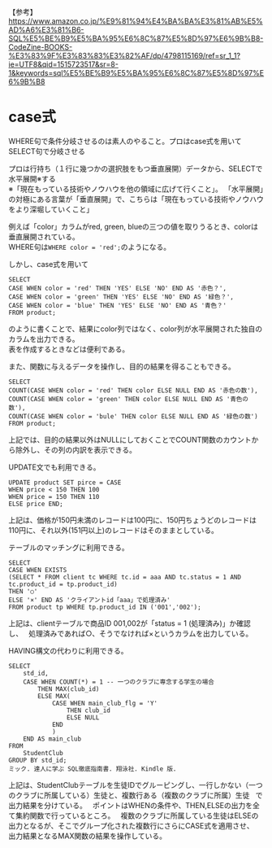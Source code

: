 【参考】https://www.amazon.co.jp/%E9%81%94%E4%BA%BA%E3%81%AB%E5%AD%A6%E3%81%B6-SQL%E5%BE%B9%E5%BA%95%E6%8C%87%E5%8D%97%E6%9B%B8-CodeZine-BOOKS-%E3%83%9F%E3%83%83%E3%82%AF/dp/4798115169/ref=sr_1_1?ie=UTF8&qid=1515723517&sr=8-1&keywords=sql%E5%BE%B9%E5%BA%95%E6%8C%87%E5%8D%97%E6%9B%B8  

# case式
WHERE句で条件分岐させるのは素人のやること。プロはcase式を用いてSELECT句で分岐させる  

プロは行持ち（１行に幾つかの選択肢をもつ垂直展開）データから、SELECTで水平展開※する  
※「現在もっている技術やノウハウを他の領域に広げて行くこと」。 「水平展開」の対極にある言葉が「垂直展開」で、こちらは「現在もっている技術やノウハウをより深堀していくこと」  


例えば「color」カラムがred, green, blueの三つの値を取りうるとき、colorは垂直展開されている。  
WHERE句は`WHERE color = 'red';`のようになる。  

しかし、case式を用いて
```
SELECT 
CASE WHEN color = 'red' THEN 'YES' ELSE 'NO' END AS '赤色？',
CASE WHEN color = 'green' THEN 'YES' ELSE 'NO' END AS '緑色？',
CASE WHEN color = 'blue' THEN 'YES' ELSE 'NO' END AS '青色？'
FROM product;
```
のように書くことで、結果にcolor列ではなく、color列が水平展開された独自のカラムを出力できる。  
表を作成するときなどは便利である。  

また、関数に与えるデータを操作し、目的の結果を得ることもできる。  
```
SELECT 
COUNT(CASE WHEN color = 'red' THEN color ELSE NULL END AS '赤色の数'),
COUNT(CASE WHEN color = 'green' THEN color ELSE NULL END AS '青色の数'),
COUNT(CASE WHEN color = 'bule' THEN color ELSE NULL END AS '緑色の数')
FROM product;
```
上記では、目的の結果以外はNULLにしておくことでCOUNT関数のカウントから除外し、その列の内訳を表示できる。  

UPDATE文でも利用できる。
```
UPDATE product SET pirce = CASE
WHEN price < 150 THEN 100
WHEN price = 150 THEN 110
ELSE price END;
```
上記は、価格が150円未満のレコードは100円に、150円ちょうどのレコードは110円に、それ以外(151円以上)のレコードはそのままとしている。  

テーブルのマッチングに利用できる。
```
SELECT 
CASE WHEN EXISTS 
(SELECT * FROM client tc WHERE tc.id = aaa AND tc.status = 1 AND tc.product_id = tp.product_id)
THEN '○' 
ELSE '×' END AS 'クライアントid「aaa」で処理済み' 
FROM product tp WHERE tp.product_id IN ('001','002');
```
上記は、clientテーブルで商品ID 001,002が「status = 1 (処理済み)」か確認し、  
処理済みであれば○、そうでなければ×というカラムを出力している。

HAVING構文の代わりに利用できる。
```
SELECT
	std_id,
	CASE WHEN COUNT(*) = 1 -- 一つのクラブに専念する学生の場合 
		THEN MAX(club_id)
		ELSE MAX(
			CASE WHEN main_club_flg = 'Y' 
				THEN club_id
				ELSE NULL
			END
			)
	END AS main_club
FROM
	StudentClub 
GROUP BY std_id;
ミック. 達人に学ぶ SQL徹底指南書. 翔泳社. Kindle 版.
```
上記は、StudentClubテーブルを生徒IDでグルーピングし、一行しかない（一つのクラブに所属している）生徒と、複数行ある（複数のクラブに所属）生徒  
で出力結果を分けている。  
ポイントはWHENの条件や、THEN,ELSEの出力を全て集約関数で行っているところ。  
複数のクラブに所属している生徒はELSEの出力となるが、そこでグループ化された複数行にさらにCASE式を適用させ、  
出力結果となるMAX関数の結果を操作している。  


# 

